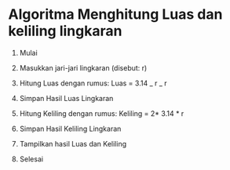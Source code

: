 # Algoritma Menghitung Luas dan keliling lingkaran

1. Mulai

2. Masukkan jari-jari lingkaran (disebut: r)

3. Hitung Luas dengan rumus: Luas = 3.14 _ r _ r
4. Simpan Hasil Luas Lingkaran

5. Hitung Keliling dengan rumus: Keliling = 2* 3.14 * r
6. Simpan Hasil Keliling Lingkaran
7. Tampilkan hasil Luas dan Keliling

8. Selesai
